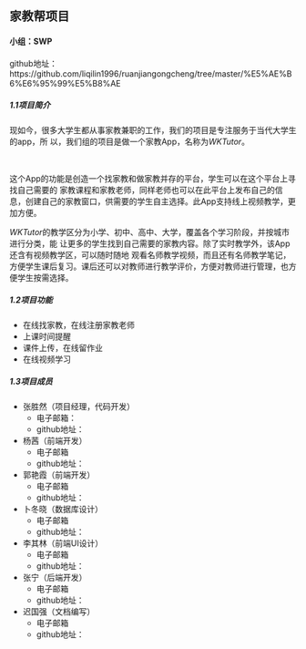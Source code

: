 ﻿<h2>家教帮项目</h2>
<h4>小组：SWP</h4>
<p>github地址：https://github.com/liqilin1996/ruanjiangongcheng/tree/master/%E5%AE%B6%E6%95%99%E5%B8%AE</p>
<h5>1.1项目简介</h5>
<body>
    <p>现如今，很多大学生都从事家教兼职的工作，我们的项目是专注服务于当代大学生的app，所
以，我们组的项目是做一个家教App，名称为<em>WKTutor</em>。</p><br>
	<p>这个App的功能是创造一个找家教和做家教并存的平台，学生可以在这个平台上寻找自己需要的
家教课程和家教老师，同样老师也可以在此平台上发布自己的信息，创建自己的家教窗口，供需要的学生自主选择。此App支持线上视频教学，更加方便。</p>
	<p><em>WKTutor</em>的教学区分为小学、初中、高中、大学，覆盖各个学习阶段，并按城市进行分类，能
让更多的学生找到自己需要的家教内容。除了实时教学外，该App还含有视频教学区，可以随时随地
观看名师教学视频，而且还有名师教学笔记，方便学生课后复习。课后还可以对教师进行教学评价，方便对教师进行管理，也方便学生按需选择。</p>
<h5>1.2项目功能</h5>
<ul>
	<li>在线找家教，在线注册家教老师</li>
	<li>上课时间提醒</li>
	<li>课件上传，在线留作业</li>
	<li>在线视频学习</li>
</ul>
<h5>1.3项目成员</h5>
<ul>
	<li>张胜然（项目经理，代码开发）
		<ul>
			<li>电子邮箱：</li>
			<li>github地址：</li>
		</ul>
	</li>
	<li>杨茜（前端开发）
		<ul>
			<li>电子邮箱</li>
			<li>github地址：</li>
		</ul>
	</li>
	<li>郭艳霞（前端开发）
		<ul>
			<li>电子邮箱</li>
			<li>github地址：</li>
		</ul>
	</li>
	<li>卜冬晓（数据库设计）
		<ul>
			<li>电子邮箱</li>
			<li>github地址：</li>
		</ul>
	</li>
	<li>李其林（前端UI设计）
		<ul>
			<li>电子邮箱</li>
			<li>github地址：</li>
		</ul>
	</li>
	<li>张宁（后端开发）
		<ul>
			<li>电子邮箱</li>
			<li>github地址：</li>
		</ul>
	</li>
	<li>迟国强（文档编写）
		<ul>
			<li>电子邮箱</li>
			<li>github地址：</li>
		</ul>
	</li>
</ul>
</body>
